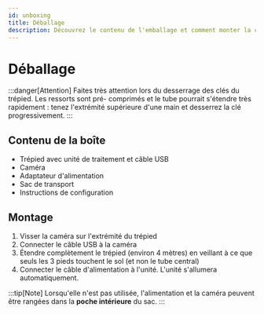 ```yaml
---
id: unboxing
title: Déballage
description: Découvrez le contenu de l'emballage et comment monter la caméra.
---
```


# Déballage

:::danger[Attention]
Faites très attention lors du desserrage des clés du trépied. Les ressorts sont pré-
comprimés et le tube pourrait s'étendre très rapidement : tenez l'extrémité supérieure d'une main et desserrez la clé progressivement.
:::

## Contenu de la boîte
- Trépied avec unité de traitement et câble USB
- Caméra
- Adaptateur d'alimentation
- Sac de transport
- Instructions de configuration

## Montage

1. Visser la caméra sur l'extrémité du trépied
2. Connecter le câble USB à la caméra
3. Étendre complètement le trépied (environ 4 mètres) en veillant à ce que seuls les 3 pieds touchent le sol (et non le tube central)
4. Connecter le câble d'alimentation à l'unité. L'unité s'allumera automatiquement.

:::tip[Note]
Lorsqu'elle n'est pas utilisée, l'alimentation et la caméra peuvent être rangées dans la **poche intérieure** du sac.
:::